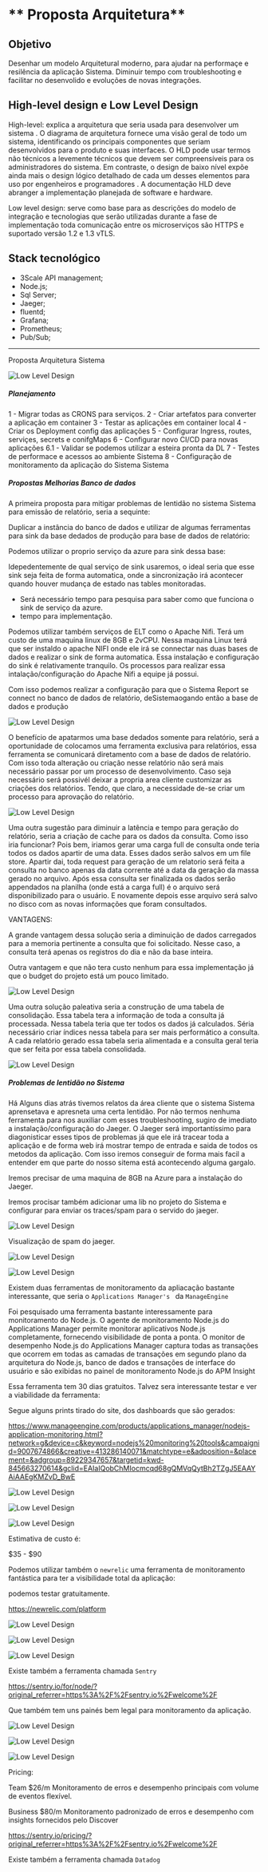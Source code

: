 ** Proposta Arquitetura**
=======

**Objetivo**
------------

Desenhar um modelo Arquitetural moderno, para ajudar na performaçe e resilência da aplicação Sistema. Diminuir tempo com troubleshooting e facilitar no desenvolido e evoluções de novas integrações.

High-level design e Low Level Design
----------------

High-level: explica a arquitetura que seria usada para desenvolver um sistema . O diagrama de arquitetura fornece uma visão geral de todo um sistema, identificando os principais componentes que seriam desenvolvidos para o produto e suas interfaces. O HLD pode usar termos não técnicos a levemente técnicos que devem ser compreensíveis para os administradores do sistema. Em contraste, o design de baixo nível expõe ainda mais o design lógico detalhado de cada um desses elementos para uso por engenheiros e programadores . A documentação HLD deve abranger a implementação planejada de software e hardware.

Low level design: serve como base para as descrições do modelo de
integração e tecnologias que serão utilizadas durante a fase de
implementação toda comunicação entre os microserviços são HTTPS e suportado versão 1.2 e 1.3 vTLS.

Stack tecnológico
-----------------
- 3Scale API management;
- Node.js;
- Sql Server;
- Jaeger;
- fluentd;
- Grafana;
- Prometheus;
- Pub/Sub;
-----------------------

Proposta Arquitetura Sistema

![Low Level Design](img/arqpro.png)

##### **Planejamento**

1 - Migrar todas as CRONS para serviços.
2 - Criar artefatos para converter a aplicação em container
3 - Testar as aplicações em container local
4 - Criar os Deployment config das aplicações
5 - Configurar Ingress, routes, serviçes, secrets e conifgMaps 
6 - Configurar novo CI/CD para novas aplicações
6.1 - Validar se podemos utilizar a esteira pronta da DL
7 - Testes de performace e acessos ao ambiente Sistema
8 - Configuração de monitoramento da aplicação do Sistema Sistema


##### **Propostas Melhorias Banco de dados**

A primeira proposta para mitigar problemas de lentidão no sistema Sistema para emissão de relatório, seria a sequinte:

Duplicar a instância do banco de dados e utilizar de algumas ferramentas para sink da base dedados de produção para base de dados de relatório:

Podemos utilizar o proprio serviço da azure para  sink dessa base:

Idepedentemente de qual serviço de sink usaremos, o ideal seria que esse sink seja feita de forma automatica, onde a sincronização irá acontecer quando houver mudança de estado nas tables monitoradas.

   - Será necessário tempo para pesquisa para saber como que funciona o sink de serviço da azure.
   - tempo para implementação.

Podemos utilizar também serviços de ELT como o Apache Nifi. Terá um custo de uma maquina linux de 8GB e 2vCPU. Nessa maquina Linux terá que ser instaldo o apache NIFI onde ele irá se connectar nas duas bases de dados e realizar o sink de forma automatica. Essa instalação e configuração do sink é relativamente tranquilo. Os processos para realizar essa intalação/configuração do Apache Nifi a equipe já possui.

Com isso podemos realizar a configuração para que o Sistema Report se connect no banco de dados de relatório, deSistemaogando então a base de dados e produção



![Low Level Design](img/Proposta1BD.png)

O benefício de apatarmos uma base dedados somente para relatório, será a oportunidade de colocamos uma ferramenta exclusiva para relatórios, essa ferramenta se comunicará diretamento com a base de dados de relatório. Com isso toda alteração ou criação nesse relatório não será mais necessário passar por um processo de desenvolvimento. Caso seja necessário será possivél deixar a propria area cliente customizar as criações dos relatórios. Tendo, que claro, a necessidade de-se criar um processo para aprovação do relatório.

![Low Level Design](img/Proposta2DB.png)


Uma outra sugestão para diminuir a latência e tempo para geração do relatório, seria a criação de cache para os dados da consulta. Como isso iria funcionar? Pois bem, iriamos gerar uma carga full de consulta onde teria todos os dados apartir de uma data. Esses dados serão salvos em um file store. Apartir dai, toda request para geração de um relatorio será feita a consulta no banco apenas da data corrente até a data da geração da massa gerado no arquivo. Após essa consulta ser finalizada os dados serão appendados na planilha (onde está a carga full) é o arquivo será disponibilizado para o usuário. E novamente depois esse arquivo será salvo no disco com as novas informações que foram consultados.

VANTAGENS:

A grande vantagem dessa solução seria a diminuição de dados carregados para a memoria pertinente a consulta que foi solicitado. Nesse caso, a consulta terá apenas os registros do dia e não da base inteira.

Outra vantagem e que não tera custo nenhum para essa implementação já que o budget do projeto está um pouco limitado. 

![Low Level Design](img/Proposta2BD.png)


Uma outra solução paleativa seria a construção de  uma tabela de consolidação. Essa tabela tera a informação de toda a consulta já processada. Nessa tabela teria que ter todos os dados já calculados. Séria necessário criar índices nessa tabela para ser mais performático a consulta. A cada relatório gerado essa tabela seria alimentada e a consulta geral teria que ser feita por essa tabela consolidada. 


![Low Level Design](img/Proposta3bd.png)


##### **Problemas de lentidão no Sistema**

Há Alguns dias atrás tivemos relatos da área cliente que o sistema Sistema aprensetava e apresneta uma certa lentidão. Por não termos nenhuma ferramenta para nos auxiliar com esses troubleshooting, sugiro de imediato a instalação/configuração do Jaeger. O Jaeger será importantíssimo para diagonisticar esses tipos de problemas já que ele irá tracear toda a aplicação e de forma web irá mostrar tempo de entrada e saida de todos os metodos da aplicação. Com isso iremos conseguir de forma mais facil a entender em que parte do nosso sitema está acontecendo alguma gargalo.

Iremos precisar de uma maquina de 8GB na Azure para a instalação do Jaeger.

Iremos procisar também adicionar uma lib no projeto do Sistema e configurar para enviar os traces/spam para o servido do jaeger.

![Low Level Design](img/jaeger.png)

Visualização de spam do jaeger.


![Low Level Design](img/jaeger2.PNG)

![Low Level Design](img/jaeger4.PNG)

Existem duas ferramentas de monitoramento da apliacação bastante interessante, que seria o  ```Applications Manager's ``` da ```ManageEngine```

Foi pesquisado uma ferramenta bastante interessamente para monitoramento do Node.js. O agente de monitoramento Node.js do Applications Manager permite monitorar aplicativos Node.js completamente, fornecendo visibilidade de ponta a ponta. O monitor de desempenho Node.js do Applications Manager captura todas as transações que ocorrem em todas as camadas de transações em segundo plano da arquitetura do Node.js, banco de dados e transações de interface do usuário e são exibidas no painel de monitoramento Node.js do APM Insight

Essa ferramenta tem 30 dias gratuitos. Talvez sera interessante testar e ver a viabilidade da ferramenta:

Segue alguns prints tirado do site, dos dashboards que são gerados:

https://www.manageengine.com/products/applications_manager/nodejs-application-monitoring.html?network=g&device=c&keyword=nodejs%20monitoring%20tools&campaignid=9007674866&creative=413286140071&matchtype=e&adposition=&placement=&adgroup=89229347657&targetid=kwd-845663270614&gclid=EAIaIQobChMIocmcqd68gQMVqQytBh2TZgJ5EAAYAiAAEgKMZvD_BwE


![Low Level Design](img/apm1.png)

![Low Level Design](img/Apm2.png)

![Low Level Design](img/Apm3.png)

Estimativa de custo é:

$35 - $90

Podemos utilizar também o ```newrelic``` uma ferramenta de monitoramento fantástica para ter a visibilidade total da aplicação:

podemos testar gratuitamente.

https://newrelic.com/platform

![Low Level Design](img/newrelic.png)

![Low Level Design](img/newrelic2.png)

![Low Level Design](img/newrelic3.png)




Existe também a ferramenta chamada ```Sentry```

https://sentry.io/for/node/?original_referrer=https%3A%2F%2Fsentry.io%2Fwelcome%2F

Que também tem uns painés bem legal para monitoramento da aplicação.


![Low Level Design](img/sentry.png)

![Low Level Design](img/sentry2.png)

![Low Level Design](img/sentry3.png)

Pricing:

Team $26/m 
Monitoramento de erros e desempenho principais com volume de eventos flexível.

Business $80/m
Monitoramento padronizado de erros e desempenho com insights fornecidos pelo Discover


https://sentry.io/pricing/?original_referrer=https%3A%2F%2Fsentry.io%2Fwelcome%2F



Existe também a ferramenta chamada ```Datadog``` 
